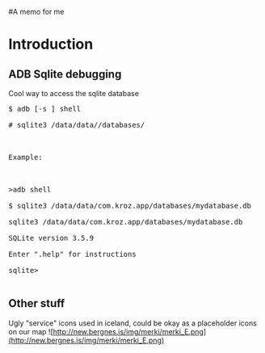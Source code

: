 #A memo for me

# Introduction #


## ADB Sqlite debugging ##

Cool way to access the sqlite database
<pre>
$ adb [-s <AVD name>] shell<br>
# sqlite3 /data/data/<application package name>/databases/<database name><br>
<br>
Example:<br>
<br>
>adb shell<br>
$ sqlite3 /data/data/com.kroz.app/databases/mydatabase.db<br>
sqlite3 /data/data/com.kroz.app/databases/mydatabase.db<br>
SQLite version 3.5.9<br>
Enter ".help" for instructions<br>
sqlite><br>
</pre>

## Other stuff ##
Ugly "service" icons used in iceland, could be okay as a placeholder icons on our map
![http://new.bergnes.is/img/merki/merki_E.png](http://new.bergnes.is/img/merki/merki_E.png)